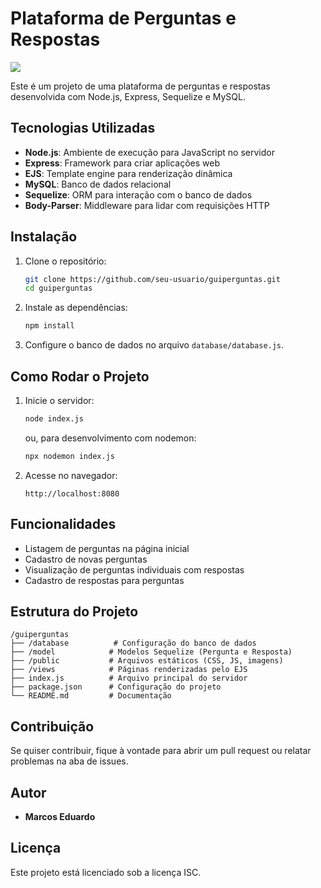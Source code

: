 # Plataforma de Perguntas e Respostas

<img src="./banner/SistemaPerguntas.png">

Este é um projeto de uma plataforma de perguntas e respostas desenvolvida com Node.js, Express, Sequelize e MySQL.

## Tecnologias Utilizadas
- **Node.js**: Ambiente de execução para JavaScript no servidor
- **Express**: Framework para criar aplicações web
- **EJS**: Template engine para renderização dinâmica
- **MySQL**: Banco de dados relacional
- **Sequelize**: ORM para interação com o banco de dados
- **Body-Parser**: Middleware para lidar com requisições HTTP

## Instalação
1. Clone o repositório:
   ```bash
   git clone https://github.com/seu-usuario/guiperguntas.git
   cd guiperguntas
   ```
2. Instale as dependências:
   ```bash
   npm install
   ```
3. Configure o banco de dados no arquivo `database/database.js`.

## Como Rodar o Projeto
1. Inicie o servidor:
   ```bash
   node index.js
   ```
   ou, para desenvolvimento com nodemon:
   ```bash
   npx nodemon index.js
   ```
2. Acesse no navegador:
   ```
   http://localhost:8080
   ```

## Funcionalidades
- Listagem de perguntas na página inicial
- Cadastro de novas perguntas
- Visualização de perguntas individuais com respostas
- Cadastro de respostas para perguntas

## Estrutura do Projeto
```
/guiperguntas
├── /database          # Configuração do banco de dados
├── /model            # Modelos Sequelize (Pergunta e Resposta)
├── /public           # Arquivos estáticos (CSS, JS, imagens)
├── /views            # Páginas renderizadas pelo EJS
├── index.js          # Arquivo principal do servidor
├── package.json      # Configuração do projeto
└── README.md         # Documentação
```

## Contribuição
Se quiser contribuir, fique à vontade para abrir um pull request ou relatar problemas na aba de issues.

## Autor
- **Marcos Eduardo**

## Licença
Este projeto está licenciado sob a licença ISC.